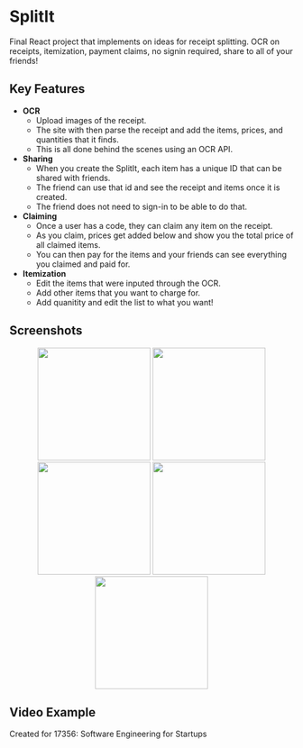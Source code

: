 # SplitIt
Final React project that implements on ideas for receipt splitting. OCR on receipts, itemization, payment claims, no signin required, share to all of your friends!

## Key Features

* <b>OCR</b>
	* Upload images of the receipt.
 	* The site with then parse the receipt and add the items, prices, and quantities that it finds.
  	* This is all done behind the scenes using an OCR API.
* <b>Sharing</b>
	* When you create the SplitIt, each item has a unique ID that can be shared with friends.
 	* The friend can use that id and see the receipt and items once it is created.
 	* The friend does not need to sign-in to be able to do that.
* <b>Claiming</b>
	* Once a user has a code, they can claim any item on the receipt.
	* As you claim, prices get added below and show you the total price of all claimed items.
 	* You can then pay for the items and your friends can see everything you claimed and paid for.
* <b>Itemization</b>
	* Edit the items that were inputed through the OCR.
 	* Add other items that you want to charge for.
  	* Add quanitity and edit the list to what you want! 

## Screenshots

<div align="center">
	<img src="https://raw.githubusercontent.com/ollyplance/splitit/blob/master/images/OCR.png" width="200"/>
	<img src="https://raw.githubusercontent.com/ollyplance/splitit/blob/master/images/ClaimWithName.png" width="200"/>
	<img src="https://raw.githubusercontent.com/ollyplance/splitit/blob/master/images/FriendClaim.png" width="200"/>
	<img src="https://raw.githubusercontent.com/ollyplance/splitit/blob/master/images/UniqueID.png" width="200"/>
	<img src="https://raw.githubusercontent.com/ollyplance/splitit/blob/master/images/Claim.png" width="200"/>
</div>

## Video Example


Created for 17356: Software Engineering for Startups
